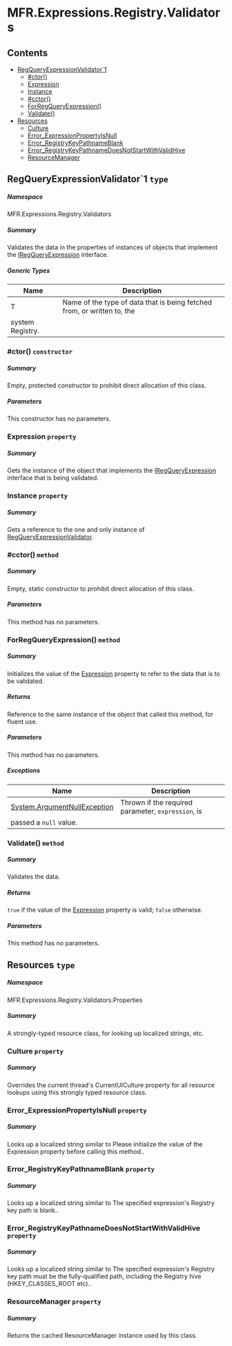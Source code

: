 <a name='assembly'></a>
# MFR.Expressions.Registry.Validators

## Contents

- [RegQueryExpressionValidator\`1](#T-MFR-Expressions-Registry-Validators-RegQueryExpressionValidator`1 'MFR.Expressions.Registry.Validators.RegQueryExpressionValidator`1')
  - [#ctor()](#M-MFR-Expressions-Registry-Validators-RegQueryExpressionValidator`1-#ctor 'MFR.Expressions.Registry.Validators.RegQueryExpressionValidator`1.#ctor')
  - [Expression](#P-MFR-Expressions-Registry-Validators-RegQueryExpressionValidator`1-Expression 'MFR.Expressions.Registry.Validators.RegQueryExpressionValidator`1.Expression')
  - [Instance](#P-MFR-Expressions-Registry-Validators-RegQueryExpressionValidator`1-Instance 'MFR.Expressions.Registry.Validators.RegQueryExpressionValidator`1.Instance')
  - [#cctor()](#M-MFR-Expressions-Registry-Validators-RegQueryExpressionValidator`1-#cctor 'MFR.Expressions.Registry.Validators.RegQueryExpressionValidator`1.#cctor')
  - [ForRegQueryExpression()](#M-MFR-Expressions-Registry-Validators-RegQueryExpressionValidator`1-ForRegQueryExpression-MFR-Expressions-Registry-Interfaces-IRegQueryExpression{`0}- 'MFR.Expressions.Registry.Validators.RegQueryExpressionValidator`1.ForRegQueryExpression(MFR.Expressions.Registry.Interfaces.IRegQueryExpression{`0})')
  - [Validate()](#M-MFR-Expressions-Registry-Validators-RegQueryExpressionValidator`1-Validate 'MFR.Expressions.Registry.Validators.RegQueryExpressionValidator`1.Validate')
- [Resources](#T-MFR-Expressions-Registry-Validators-Properties-Resources 'MFR.Expressions.Registry.Validators.Properties.Resources')
  - [Culture](#P-MFR-Expressions-Registry-Validators-Properties-Resources-Culture 'MFR.Expressions.Registry.Validators.Properties.Resources.Culture')
  - [Error_ExpressionPropertyIsNull](#P-MFR-Expressions-Registry-Validators-Properties-Resources-Error_ExpressionPropertyIsNull 'MFR.Expressions.Registry.Validators.Properties.Resources.Error_ExpressionPropertyIsNull')
  - [Error_RegistryKeyPathnameBlank](#P-MFR-Expressions-Registry-Validators-Properties-Resources-Error_RegistryKeyPathnameBlank 'MFR.Expressions.Registry.Validators.Properties.Resources.Error_RegistryKeyPathnameBlank')
  - [Error_RegistryKeyPathnameDoesNotStartWithValidHive](#P-MFR-Expressions-Registry-Validators-Properties-Resources-Error_RegistryKeyPathnameDoesNotStartWithValidHive 'MFR.Expressions.Registry.Validators.Properties.Resources.Error_RegistryKeyPathnameDoesNotStartWithValidHive')
  - [ResourceManager](#P-MFR-Expressions-Registry-Validators-Properties-Resources-ResourceManager 'MFR.Expressions.Registry.Validators.Properties.Resources.ResourceManager')

<a name='T-MFR-Expressions-Registry-Validators-RegQueryExpressionValidator`1'></a>
## RegQueryExpressionValidator\`1 `type`

##### Namespace

MFR.Expressions.Registry.Validators

##### Summary

Validates the data in the properties of instances of objects that
implement the
[IRegQueryExpression](#T-MFR-Expressions-Registry-Interfaces-IRegQueryExpression 'MFR.Expressions.Registry.Interfaces.IRegQueryExpression')
interface.

##### Generic Types

| Name | Description |
| ---- | ----------- |
| T | Name of the type of data that is being fetched from, or written to, the
system Registry. |

<a name='M-MFR-Expressions-Registry-Validators-RegQueryExpressionValidator`1-#ctor'></a>
### #ctor() `constructor`

##### Summary

Empty, protected constructor to prohibit direct allocation of this class.

##### Parameters

This constructor has no parameters.

<a name='P-MFR-Expressions-Registry-Validators-RegQueryExpressionValidator`1-Expression'></a>
### Expression `property`

##### Summary

Gets the instance of the object that implements the
[IRegQueryExpression](#T-MFR-IRegQueryExpression 'MFR.IRegQueryExpression')
interface that is being validated.

<a name='P-MFR-Expressions-Registry-Validators-RegQueryExpressionValidator`1-Instance'></a>
### Instance `property`

##### Summary

Gets a reference to the one and only instance of
[RegQueryExpressionValidator](#T-MFR-RegQueryExpressionValidator 'MFR.RegQueryExpressionValidator').

<a name='M-MFR-Expressions-Registry-Validators-RegQueryExpressionValidator`1-#cctor'></a>
### #cctor() `method`

##### Summary

Empty, static constructor to prohibit direct allocation of this class.

##### Parameters

This method has no parameters.

<a name='M-MFR-Expressions-Registry-Validators-RegQueryExpressionValidator`1-ForRegQueryExpression-MFR-Expressions-Registry-Interfaces-IRegQueryExpression{`0}-'></a>
### ForRegQueryExpression() `method`

##### Summary

Initializes the value of the
[Expression](#P-MFR-IRegQueryExpressionValidator-Expression 'MFR.IRegQueryExpressionValidator.Expression')
property to refer to the data that is to be validated.

##### Returns

Reference to the same instance of the object that called this
method, for fluent use.

##### Parameters

This method has no parameters.

##### Exceptions

| Name | Description |
| ---- | ----------- |
| [System.ArgumentNullException](http://msdn.microsoft.com/query/dev14.query?appId=Dev14IDEF1&l=EN-US&k=k:System.ArgumentNullException 'System.ArgumentNullException') | Thrown if the required parameter, `expression`, is
passed a `null` value. |

<a name='M-MFR-Expressions-Registry-Validators-RegQueryExpressionValidator`1-Validate'></a>
### Validate() `method`

##### Summary

Validates the data.

##### Returns

`true` if the value of the
[Expression](#P-MFR-Expressions-Registry-Validators-Interfaces-IRegQueryExpressionValidator{T}-Expression 'MFR.Expressions.Registry.Validators.Interfaces.IRegQueryExpressionValidator{T}.Expression')
property is valid; `false` otherwise.

##### Parameters

This method has no parameters.

<a name='T-MFR-Expressions-Registry-Validators-Properties-Resources'></a>
## Resources `type`

##### Namespace

MFR.Expressions.Registry.Validators.Properties

##### Summary

A strongly-typed resource class, for looking up localized strings, etc.

<a name='P-MFR-Expressions-Registry-Validators-Properties-Resources-Culture'></a>
### Culture `property`

##### Summary

Overrides the current thread's CurrentUICulture property for all
  resource lookups using this strongly typed resource class.

<a name='P-MFR-Expressions-Registry-Validators-Properties-Resources-Error_ExpressionPropertyIsNull'></a>
### Error_ExpressionPropertyIsNull `property`

##### Summary

Looks up a localized string similar to Please initialize the value of the Expression property before calling this method..

<a name='P-MFR-Expressions-Registry-Validators-Properties-Resources-Error_RegistryKeyPathnameBlank'></a>
### Error_RegistryKeyPathnameBlank `property`

##### Summary

Looks up a localized string similar to The specified expression's Registry key path is blank..

<a name='P-MFR-Expressions-Registry-Validators-Properties-Resources-Error_RegistryKeyPathnameDoesNotStartWithValidHive'></a>
### Error_RegistryKeyPathnameDoesNotStartWithValidHive `property`

##### Summary

Looks up a localized string similar to The specified expression's Registry key path must be the fully-qualified path, including the Registry hive (HKEY_CLASSES_ROOT etc)..

<a name='P-MFR-Expressions-Registry-Validators-Properties-Resources-ResourceManager'></a>
### ResourceManager `property`

##### Summary

Returns the cached ResourceManager instance used by this class.
